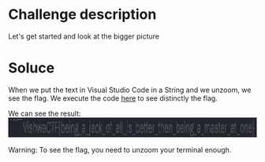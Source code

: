 # Challenge description

Let's get started and look at the bigger picture

# Soluce

When we put the text in Visual Studio Code in a String and we unzoom, we see the flag. We execute the code [here](code/sanity_check.py) to see distinctly the flag.

We can see the result: 
![image](media/image.png)

Warning: To see the flag, you need to unzoom your terminal enough.
